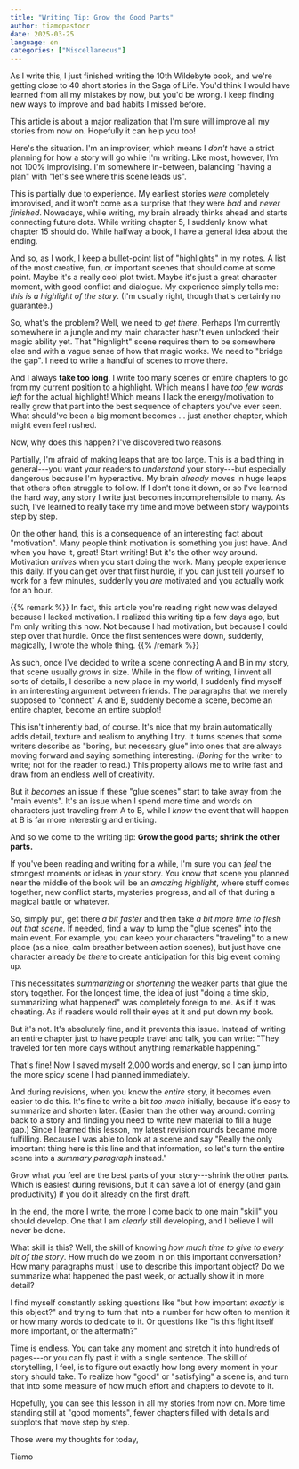 ```yaml
---
title: "Writing Tip: Grow the Good Parts"
author: tiamopastoor
date: 2025-03-25
language: en
categories: ["Miscellaneous"]
---
```


As I write this, I just finished writing the 10th Wildebyte book, and we're getting close to 40 short stories in the Saga of Life. You'd think I would have learned from all my mistakes by now, but you'd be wrong. I keep finding new ways to improve and bad habits I missed before.

This article is about a major realization that I'm sure will improve all my stories from now on. Hopefully it can help you too!

Here's the situation. I'm an improviser, which means I _don't_ have a strict planning for how a story will go while I'm writing. Like most, however, I'm not 100% improvising. I'm somewhere in-between, balancing "having a plan" with "let's see where this scene leads us". 

This is partially due to experience. My earliest stories _were_ completely improvised, and it won't come as a surprise that they were _bad_ and _never finished_. Nowadays, while writing, my brain already thinks ahead and starts connecting future dots. While writing chapter 5, I suddenly know what chapter 15 should do. While halfway a book, I have a general idea about the ending.

And so, as I work, I keep a bullet-point list of "highlights" in my notes. A list of the most creative, fun, or important scenes that should come at some point. Maybe it's a really cool plot twist. Maybe it's just a great character moment, with good conflict and dialogue. My experience simply tells me: _this is a highlight of the story_. (I'm usually right, though that's certainly no guarantee.)

So, what's the problem? Well, we need to _get there_. Perhaps I'm currently somewhere in a jungle and my main character hasn't even unlocked their magic ability yet. That "highlight" scene requires them to be somewhere else and with a vague sense of how that magic works. We need to "bridge the gap". I need to write a handful of scenes to move there.

And I always **take too long**. I write too many scenes or entire chapters to go from my current position to a highlight. Which means I have _too few words left_ for the actual highlight! Which means I lack the energy/motivation to really grow that part into the best sequence of chapters you've ever seen. What should've been a big moment becomes ... just another chapter, which might even feel rushed.

Now, why does this happen? I've discovered two reasons.

Partially, I'm afraid of making leaps that are too large. This is a bad thing in general---you want your readers to _understand_ your story---but especially dangerous because I'm hyperactive. My brain _already_ moves in huge leaps that others often struggle to follow. If I don't tone it down, or so I've learned the hard way, any story I write just becomes incomprehensible to many. As such, I've learned to really take my time and move between story waypoints step by step.

On the other hand, this is a consequence of an interesting fact about "motivation". Many people think motivation is something you just have. And when you have it, great! Start writing! But it's the other way around. Motivation _arrives_ when you start doing the work. Many people experience this daily. If you can get over that first hurdle, if you can just tell yourself to work for a few minutes, suddenly you _are_ motivated and you actually work for an hour. 

{{% remark %}}
In fact, this article you're reading right now was delayed because I lacked motivation. I realized this writing tip a few days ago, but I'm only writing this now. Not because I had motivation, but because I could step over that hurdle. Once the first sentences were down, suddenly, magically, I wrote the whole thing.
{{% /remark %}}

As such, once I've decided to write a scene connecting A and B in my story, that scene usually _grows_ in size. While in the flow of writing, I invent all sorts of details, I describe a new place in my world, I suddenly find myself in an interesting argument between friends. The paragraphs that we merely supposed to "connect" A and B, suddenly become a scene, become an entire chapter, become an entire subplot!

This isn't inherently bad, of course. It's nice that my brain automatically adds detail, texture and realism to anything I try. It turns scenes that some writers describe as "boring, but necessary glue" into ones that are always moving forward and saying something interesting. (_Boring_ for the writer to write; not for the reader to read.) This property allows me to write fast and draw from an endless well of creativity.

But it _becomes_ an issue if these "glue scenes" start to take away from the "main events". It's an issue when I spend more time and words on characters just traveling from A to B, while I _know_ the event that will happen at B is far more interesting and enticing. 

And so we come to the writing tip: **Grow the good parts; shrink the other parts.**

If you've been reading and writing for a while, I'm sure you can _feel_ the strongest moments or ideas in your story. You know that scene you planned near the middle of the book will be an _amazing highlight_, where stuff comes together, new conflict starts, mysteries progress, and all of that during a magical battle or whatever. 

So, simply put, get there _a bit faster_ and then take _a bit more time to flesh out that scene_. If needed, find a way to lump the "glue scenes" into the main event. For example, you can keep your characters "traveling" to a new place (as a nice, calm breather between action scenes), but just have one character already _be there_ to create anticipation for this big event coming up.

This necessitates _summarizing_ or _shortening_ the weaker parts that glue the story together. For the longest time, the idea of just "doing a time skip, summarizing what happened" was completely foreign to me. As if it was cheating. As if readers would roll their eyes at it and put down my book.

But it's not. It's absolutely fine, and it prevents this issue. Instead of writing an entire chapter just to have people travel and talk, you can write: "They traveled for ten more days without anything remarkable happening."

That's fine! Now I saved myself 2,000 words and energy, so I can jump into the more spicy scene I had planned immediately.

And during revisions, when you know the _entire_ story, it becomes even easier to do this. It's fine to write a bit _too much_ initially, because it's easy to summarize and shorten later. (Easier than the other way around: coming back to a story and finding you need to write new material to fill a huge gap.) Since I learned this lesson, my latest revision rounds became more fulfilling. Because I was able to look at a scene and say "Really the only important thing here is this line and that information, so let's turn the entire scene into a _summary paragraph_ instead."

Grow what you feel are the best parts of your story---shrink the other parts. Which is easiest during revisions, but it can save a lot of energy (and gain productivity) if you do it already on the first draft.

In the end, the more I write, the more I come back to one main "skill" you should develop. One that I am _clearly_ still developing, and I believe I will never be done.

What skill is this? Well, the skill of knowing _how much time to give to every bit of the story_. How much do we zoom in on this important conversation? How many paragraphs must I use to describe this important object? Do we summarize what happened the past week, or actually show it in more detail?

I find myself constantly asking questions like "but how important _exactly_ is this object?" and trying to turn that into a number for how often to mention it or how many words to dedicate to it. Or questions like "is this fight itself more important, or the aftermath?" 

Time is endless. You can take any moment and stretch it into hundreds of pages---or you can fly past it with a single sentence. The skill of storytelling, I feel, is to figure out exactly how long every moment in your story should take. To realize how "good" or "satisfying" a scene is, and turn that into some measure of how much effort and chapters to devote to it.

Hopefully, you can see this lesson in all my stories from now on. More time standing still at "good moments", fewer chapters filled with details and subplots that move step by step.

Those were my thoughts for today,

Tiamo
